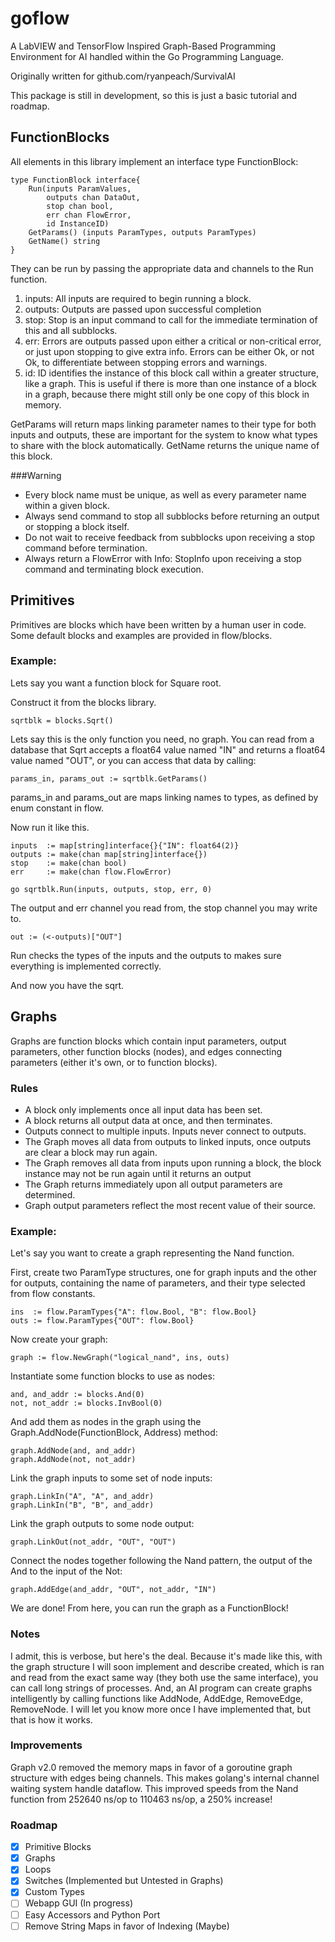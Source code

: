 # goflow
A LabVIEW and TensorFlow Inspired Graph-Based Programming Environment for AI handled within the Go Programming Language.

Originally written for github.com/ryanpeach/SurvivalAI

This package is still in development, so this is just a basic tutorial and roadmap.

## FunctionBlocks
All elements in this library implement an interface type FunctionBlock:

    type FunctionBlock interface{
        Run(inputs ParamValues,
            outputs chan DataOut,
            stop chan bool,
            err chan FlowError,
            id InstanceID)
        GetParams() (inputs ParamTypes, outputs ParamTypes)
        GetName() string
    }
    
They can be run by passing the appropriate data and channels to the Run function.

1. inputs: All inputs are required to begin running a block.
2. outputs: Outputs are passed upon successful completion
3. stop: Stop is an input command to call for the immediate termination of this and all subblocks.
3. err: Errors are outputs passed upon either a critical or non-critical error, or just upon stopping to give extra info.
   Errors can be either Ok, or not Ok, to differentiate between stopping errors and warnings.
4. id: ID identifies the instance of this block call within a greater structure, like a graph. This is useful if there is more than one instance of a block in a graph, because there might still only be one copy of this block in memory.

GetParams will return maps linking parameter names to their type for both inputs and outputs, these are important for the system to know what types to share with the block automatically.
GetName returns the unique name of this block.

###Warning

* Every block name must be unique, as well as every parameter name within a given block.
* Always send command to stop all subblocks before returning an output or stopping a block itself.
* Do not wait to receive feedback from subblocks upon receiving a stop command before termination.
* Always return a FlowError with Info: StopInfo upon receiving a stop command and terminating block execution.

## Primitives

Primitives are blocks which have been written by a human user in code. Some default blocks and examples are provided in flow/blocks.

### Example:
Lets say you want a function block for Square root.

Construct it from the blocks library.

    sqrtblk = blocks.Sqrt()

Lets say this is the only function you need, no graph. You can read from a database that Sqrt accepts a float64 value named "IN" and returns a float64 value named "OUT", or you can access that data by calling:

    params_in, params_out := sqrtblk.GetParams()

params_in and params_out are maps linking names to types, as defined by enum constant in flow.

Now run it like this.

    inputs  := map[string]interface{}{"IN": float64(2)}
    outputs := make(chan map[string]interface{})
    stop    := make(chan bool)
    err     := make(chan flow.FlowError)

    go sqrtblk.Run(inputs, outputs, stop, err, 0)

The output and err channel you read from, the stop channel you may write to.

    out := (<-outputs)["OUT"]

Run checks the types of the inputs and the outputs to makes sure everything is implemented correctly.

And now you have the sqrt.

## Graphs

Graphs are function blocks which contain input parameters, output parameters, other function blocks (nodes), and edges connecting parameters (either it's own, or to function blocks).

### Rules
 * A block only implements once all input data has been set.
 * A block returns all output data at once, and then terminates.
 * Outputs connect to multiple inputs. Inputs never connect to outputs.
 * The Graph moves all data from outputs to linked inputs, once outputs are clear a block may run again.
 * The Graph removes all data from inputs upon running a block, the block instance may not be run again until it returns an output
 * The Graph returns immediately upon all output parameters are determined.
 * Graph output parameters reflect the most recent value of their source.

### Example:

Let's say you want to create a graph representing the Nand function.

First, create two ParamType structures, one for graph inputs and the other for outputs, containing the name of parameters, and their type selected from flow constants.

    ins  := flow.ParamTypes{"A": flow.Bool, "B": flow.Bool}
    outs := flow.ParamTypes{"OUT": flow.Bool}

Now create your graph:

    graph := flow.NewGraph("logical_nand", ins, outs)

Instantiate some function blocks to use as nodes:
    
    and, and_addr := blocks.And(0)
    not, not_addr := blocks.InvBool(0)

And add them as nodes in the graph using the Graph.AddNode(FunctionBlock, Address) method:

    graph.AddNode(and, and_addr)
    graph.AddNode(not, not_addr)

Link the graph inputs to some set of node inputs:

    graph.LinkIn("A", "A", and_addr)
    graph.LinkIn("B", "B", and_addr)
    
Link the graph outputs to some node output:
    
    graph.LinkOut(not_addr, "OUT", "OUT")
    
Connect the nodes together following the Nand pattern, the output of the And to the input of the Not:

    graph.AddEdge(and_addr, "OUT", not_addr, "IN")
    
We are done! From here, you can run the graph as a FunctionBlock!

### Notes
I admit, this is verbose, but here's the deal. Because it's made like this, with the graph structure I will soon implement and describe created, which is ran and read from the exact same way (they both use the same interface), you can call long strings of processes. And, an AI program can create graphs intelligently by calling functions like AddNode, AddEdge, RemoveEdge, RemoveNode. I will let you know more once I have implemented that, but that is how it works.

### Improvements

Graph v2.0 removed the memory maps in favor of a goroutine graph structure with edges being channels. This makes golang's internal channel waiting system handle dataflow. This improved speeds from the Nand function from 252640 ns/op to 110463 ns/op, a 250% increase!
### Roadmap
 - [x] Primitive Blocks
 - [x] Graphs
 - [x] Loops
 - [x] Switches (Implemented but Untested in Graphs)
 - [x] Custom Types
 - [ ] Webapp GUI (In progress)
 - [ ] Easy Accessors and Python Port
 - [ ] Remove String Maps in favor of Indexing (Maybe)
